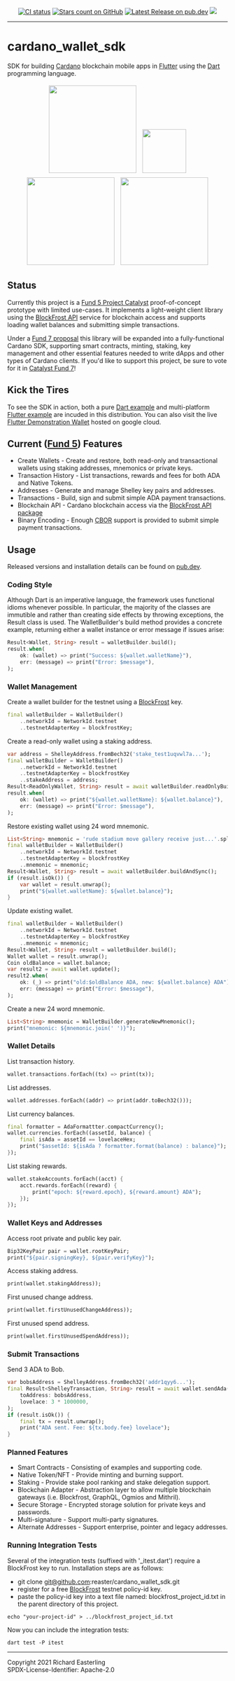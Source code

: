 <p align="center">
    <a href="https://github.com/reaster/cardano_wallet_sdk/actions/workflows/test-package.yml">
    <img src="https://github.com/reaster/cardano_wallet_sdk/workflows/Dart%20CI/badge.svg" alt="CI status" /></a>
    <a href="https://github.com/reaster/cardano_wallet_sdk/stargazers">
    <img src="https://img.shields.io/github/stars/reaster/cardano_wallet_sdk.svg?style=flat&logo=github&colorB=blue&label=stars" alt="Stars count on GitHub" /></a>
    <a href="https://pub.dev/packages/cardano_wallet_sdk">
	<img src="https://img.shields.io/pub/v/cardano_wallet_sdk.svg?style=flat&logo=github&colorB=blue" alt="Latest Release on pub.dev" /></a>
    <a href="https://codecov.io/gh/reaster/cardano_wallet_sdk">
    <img src="https://codecov.io/gh/reaster/cardano_wallet_sdk/branch/main/graph/badge.svg?token=ZR5AO2WML0"/></a>
</p>

---

# cardano_wallet_sdk

SDK for building [Cardano](https://cardano.org) blockchain mobile apps in [Flutter](https://flutter.dev) using the [Dart](https://dart.dev) programming language.

<div align="center">
    <img style="margin:5px;" src="https://github.com/reaster/cardano_wallet_sdk/raw/main/example/flutter_example/screenshots/FlutterSDK_Drawer_iPadPro9_7-inch.png" width="200px"</img> 
    <img style="margin:5px;" src="https://github.com/reaster/cardano_wallet_sdk/raw/main/example/flutter_example/screenshots/FlutterSDK_ListWallets_iPodTouch7thGen.png" width="100px"</img> 
    <img style="margin:5px;" src="https://github.com/reaster/cardano_wallet_sdk/raw/main/example/flutter_example/screenshots/FlutterSDK_Sliders_MacOS.png" width="200px"</img> 
    <img style="margin:5px;" src="https://github.com/reaster/cardano_wallet_sdk/raw/main/example/flutter_example/screenshots/FlutterSDK_DarkMode_MacOS.png" width="200px"</img> 
</div>

## Status

Currently this project is a [Fund 5 Project Catalyst](https://cardano.ideascale.com/a/dtd/Cardano-Wallet-Flutter-SDK/352623-48088) proof-of-concept prototype with limited use-cases. It implements a light-weight client library using the [BlockFrost API](https://pub.dev/packages/blockfrost) service for blockchain access and supports loading wallet balances and submitting simple transactions. 

Under a [Fund 7 proposal](https://cardano.ideascale.com/a/dtd/Flutter-SDK/381288-48088) this library will be expanded into a fully-functional Cardano SDK, supporting smart contracts, minting, staking, key management and other essential features needed to write dApps and other types of Cardano clients. If you'd like to support this project, be sure to 
vote for it in [Catalyst Fund 7](https://cardano.ideascale.com/a/dtd/Flutter-SDK/381288-48088)!

## Kick the Tires
To see the SDK in action, both a pure [Dart example](https://github.com/reaster/cardano_wallet_sdk/blob/main/example/dart_example.dart) and multi-platform [Flutter example](https://github.com/reaster/cardano_wallet_sdk/tree/main/example/flutter_example) are incuded in this distribution. You can also visit the live [Flutter Demonstration Wallet](https://flutter-cardano-wallet.web.app/) hosted on google cloud.

## Current ([Fund 5](https://cardano.ideascale.com/a/dtd/Cardano-Wallet-Flutter-SDK/352623-48088)) Features
* Create Wallets - Create and restore, both read-only and transactional wallets using staking addresses, mnemonics or private keys.
* Transaction History - List transactions, rewards and fees for both ADA and Native Tokens.
* Addresses - Generate and manage Shelley key pairs and addresses.
* Transactions - Build, sign and submit simple ADA payment transactions.
* Blockchain API - Cardano blockchain access via the [BlockFrost API package](https://github.com/reaster/blockfrost_api)
* Binary Encoding - Enough [CBOR](https://cbor.io) support is provided to submit simple payment transactions.

## Usage

Released versions and installation details can be found on [pub.dev](https://pub.dev/packages/cardano_wallet_sdk/install).

### Coding Style

Although Dart is an imperative language, the framework uses functional idioms whenever possible. In particular, 
the majority of the classes are immutible and rather than creating side effects by throwing 
exceptions, the Result class is used. The WalletBuilder's build method
provides a concrete example, returning either a wallet instance or error message if issues arise:
```dart
Result<Wallet, String> result = walletBuilder.build();
result.when(
    ok: (wallet) => print("Success: ${wallet.walletName}"),
    err: (message) => print("Error: $message"),
);
```

### Wallet Management

Create a wallet builder for the testnet using a [BlockFrost](https://github.com/reaster/blockfrost_api) key.
```dart
final walletBuilder = WalletBuilder()
    ..networkId = NetworkId.testnet
    ..testnetAdapterKey = blockfrostKey;
```

Create a read-only wallet using a staking address.
```dart
var address = ShelleyAddress.fromBech32('stake_test1uqvwl7a...');
final walletBuilder = WalletBuilder()
    ..networkId = NetworkId.testnet
    ..testnetAdapterKey = blockfrostKey
    ..stakeAddress = address;
Result<ReadOnlyWallet, String> result = await walletBuilder.readOnlyBuildAndSync();
result.when(
    ok: (wallet) => print("${wallet.walletName}: ${wallet.balance}"),
    err: (message) => print("Error: $message"),
);
```

Restore existing wallet using 24 word mnemonic.
```dart
List<String> mnemonic = 'rude stadium move gallery receive just...'.split(' ');
final walletBuilder = WalletBuilder()
    ..networkId = NetworkId.testnet
    ..testnetAdapterKey = blockfrostKey
    ..mnemonic = mnemonic;
Result<Wallet, String> result = await walletBuilder.buildAndSync();
if (result.isOk()) {
    var wallet = result.unwrap();
    print("${wallet.walletName}: ${wallet.balance}");
}
```

Update existing wallet.
```dart
final walletBuilder = WalletBuilder()
    ..networkId = NetworkId.testnet
    ..testnetAdapterKey = blockfrostKey
    ..mnemonic = mnemonic;
Result<Wallet, String> result = walletBuilder.build();
Wallet wallet = result.unwrap();
Coin oldBalance = wallet.balance;
var result2 = await wallet.update();
result2.when(
    ok: (_) => print("old:$oldBalance ADA, new: ${wallet.balance} ADA"),
    err: (message) => print("Error: $message"),
);
```

Create a new 24 word mnemonic.
```dart
List<String> mnemonic = WalletBuilder.generateNewMnemonic();
print("mnemonic: ${mnemonic.join(' ')}");
```

### Wallet Details

List transaction history.
```dart
wallet.transactions.forEach((tx) => print(tx));
```

List addresses.
```dart
wallet.addresses.forEach((addr) => print(addr.toBech32()));
```

List currency balances.
```dart
final formatter = AdaFormattter.compactCurrency();
wallet.currencies.forEach((assetId, balance) {
    final isAda = assetId == lovelaceHex;
    print("$assetId: ${isAda ? formatter.format(balance) : balance}");
});
```

List staking rewards.
```dart
wallet.stakeAccounts.forEach((acct) {
    acct.rewards.forEach((reward) {
        print("epoch: ${reward.epoch}, ${reward.amount} ADA");
    });
});
```

### Wallet Keys and Addresses 


Access root private and public key pair.
```dart
Bip32KeyPair pair = wallet.rootKeyPair;
print("${pair.signingKey}, ${pair.verifyKey}");
```

Access staking address.
```dart
print(wallet.stakingAddress));
```

First unused change address.
```dart
print(wallet.firstUnusedChangeAddress));
```

First unused spend address.
```dart
print(wallet.firstUnusedSpendAddress));
```

### Submit Transactions

Send 3 ADA to Bob.
```dart
var bobsAddress = ShelleyAddress.fromBech32('addr1qyy6...');
final Result<ShelleyTransaction, String> result = await wallet.sendAda(
    toAddress: bobsAddress,
    lovelace: 3 * 1000000,
);
if (result.isOk()) {
    final tx = result.unwrap();
    print("ADA sent. Fee: ${tx.body.fee} lovelace");
}
```


### Planned Features
* Smart Contracts - Consisting of examples and supporting code.
* Native Token/NFT - Provide minting and burning support.
* Staking - Provide stake pool ranking and stake delegation support.
* Blockchain Adapter - Abstraction layer to allow multiple blockchain gateways (i.e. Blockfrost, GraphQL, Ogmios and Mithril).
* Secure Storage - Encrypted storage solution for private keys and passwords.
* Multi-signature - Support multi-party signatures.
* Alternate Addresses - Support enterprise, pointer and legacy addresses.

### Running Integration Tests
Several of the integration tests (suffixed with '_itest.dart') require a BlockFrost key to run. Installation steps are as follows:
* git clone git@github.com:reaster/cardano_wallet_sdk.git
* register for a free [BlockFrost](https://blockfrost.io/) testnet policy-id key.
* paste the policy-id key into a text file named: blockfrost_project_id.txt in the parent directory of this project.

```
echo "your-project-id" > ../blockfrost_project_id.txt
```
Now you can include the integration tests:
```
dart test -P itest
```

***
Copyright 2021 Richard Easterling\
SPDX-License-Identifier: Apache-2.0